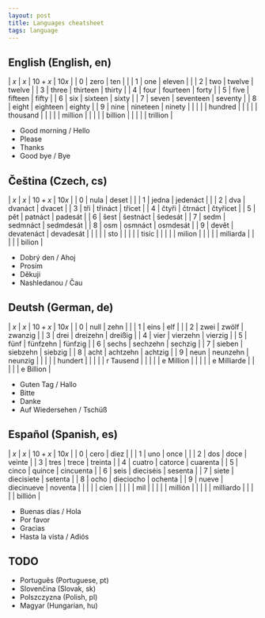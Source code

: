 ```yaml
---
layout: post
title: Languages cheatsheet
tags: language
---
```


## English (English, en)

| $x$ | $x$	| $10 + x$	| $10x$	|
| 0 | zero	| ten		|	|
| 1 | one	| eleven	|	|
| 2 | two	| twelve	| twelve	|
| 3 | three	| thirteen	| thirty	|
| 4 | four	| fourteen	| forty		|
| 5 | five	| fifteen	| fifty		|
| 6 | six	| sixteen	| sixty 	|
| 7 | seven	| seventeen	| seventy	|
| 8 | eight	| eighteen	| eighty	|
| 9 | nine	| nineteen	| ninety	|
|   | | | hundred	|
|   | | | thousand	|
|   | | | million	|
|   | | | billion	|
|   | | | trillion	|

  * Good morning / Hello
  * Please
  * Thanks
  * Good bye / Bye

## Čeština (Czech, cs)

| $x$ | $x$	| $10 + x$	| $10x$	|
| 0 | nula	| deset		|	|
| 1 | jedna	| jedenáct	|	|
| 2 | dva	| dvanáct	| dvacet	|
| 3 | tři	| třináct	| třicet	|
| 4 | čtyři	| čtrnáct	| čtyřicet	|
| 5 | pět	| patnáct	| padesát	|
| 6 | šest	| šestnáct	| šedesát 	|
| 7 | sedm	| sedmnáct	| sedmdesát	|
| 8 | osm	| osmnáct	| osmdesát	|
| 9 | devět	| devatenáct	| devadesát	|
|   | | | sto	|
|   | | | tisíc	|
|   | | | milion	|
|   | | | miliarda	|
|   | | | bilion	|

  * Dobrý den / Ahoj
  * Prosím
  * Děkuji
  * Nashledanou / Čau

## Deutsh (German, de)

| $x$ | $x$	| $10 + x$	| $10x$	|
| 0 | null	| zehn		|	|
| 1 | eins	| elf		|	|
| 2 | zwei	| zwölf		| zwanzig	|
| 3 | drei	| dreizehn	| dreißig	|
| 4 | vier	| vierzehn	| vierzig	|
| 5 | fünf	| fünfzehn	| fünfzig	|
| 6 | sechs	| sechzehn	| sechzig 	|
| 7 | sieben	| siebzehn	| siebzig	|
| 8 | acht	| achtzehn	| achtzig	|
| 9 | neun	| neunzehn	| neunzig	|
|   | | | hundert	|
|   | | | r Tausend	|
|   | | | e Million	|
|   | | | e Milliarde	|
|   | | | e Billion	|

  * Guten Tag / Hallo
  * Bitte
  * Danke
  * Auf Wiedersehen / Tschüß

## Español (Spanish, es)

| $x$ | $x$	| $10 + x$	| $10x$	|
| 0 | cero	| diez		|	|
| 1 | uno	| once		|	|
| 2 | dos	| doce		| veinte	|
| 3 | tres	| trece		| treinta	|
| 4 | cuatro	| catorce	| cuarenta	|
| 5 | cinco	| quince	| cincuenta	|
| 6 | seis	| dieciséis	| sesenta 	|
| 7 | siete	| diecisiete	| setenta	|
| 8 | ocho	| dieciocho	| ochenta	|
| 9 | nueve	| diecinueve	| noventa	|
|   | | | cien	|
|   | | | mil	|
|   | | | millión |
|   | | | milliardo |
|   | | | billión |

  * Buenas días / Hola
  * Por favor
  * Gracias
  * Hasta la vista / Adiós

## TODO

  * Português (Portuguese, pt)
  * Slovenčina (Slovak, sk)
  * Polszczyzna (Polish, pl)
  * Magyar (Hungarian, hu)
